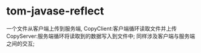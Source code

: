 # tom-javase-reflect
一个文件从客户端上传到服务端,
	CopyClient:客户端循环读取文件并上传
	CopyServer:服务端循环将读取到的数据写入到文件中;
	同样涉及客户端与服务端之间的交互;
	
	
	